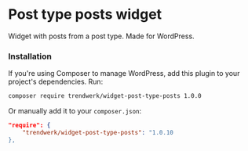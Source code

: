 Post type posts widget
====

Widget with posts from a post type. Made for WordPress.

### Installation
If you're using Composer to manage WordPress, add this plugin to your project's dependencies. Run:
```sh
composer require trendwerk/widget-post-type-posts 1.0.0
```

Or manually add it to your `composer.json`:
```json
"require": {
	"trendwerk/widget-post-type-posts": "1.0.10
},
```
